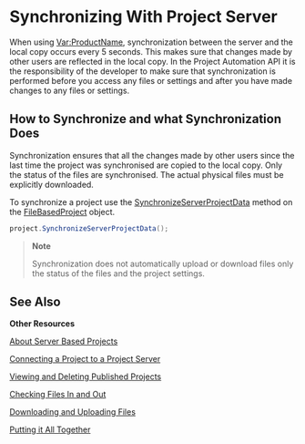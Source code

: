 Synchronizing With Project Server
==

When using <Var:ProductName>, synchronization between the server and the local copy occurs every 5 seconds. This makes sure that changes made by other users are reflected in the local copy. In the Project Automation API it is the responsibility of the developer to make sure that synchronization is performed before you access any files or settings and after you have made changes to any files or settings.

How to Synchronize and what Synchronization Does
--

Synchronization ensures that all the changes made by other users since the last time the project was synchronised are copied to the local copy. Only the status of the files are synchronised. The actual physical files must be explicitly downloaded.

To synchronize a project use the [SynchronizeServerProjectData](../../../api/projectautomation/Sdl.ProjectAutomation.FileBased.FileBasedProject.yml#Sdl_ProjectAutomation_FileBased_FileBasedProject_SynchronizeServerProjectData) method on the [FileBasedProject](../../../api/projectautomation/Sdl.ProjectAutomation.FileBased.FileBasedProject.yml) object.

```cs
project.SynchronizeServerProjectData();
```

>**Note**
>
>Synchronization does not automatically upload or download files only the status of the files and the project settings.

See Also
--
**Other Resources**

[About Server Based Projects](..\about_server_based_projects.md)

[Connecting a Project to a Project Server](connecting_a_project_to_a_project_server.md)

[Viewing and Deleting Published Projects](viewing_and_deleting_published_projects.md)

[Checking Files In and Out](checking_files_in_and_out.md)

[Downloading and Uploading Files](downloading_and_uploading_files.md)

[Putting it All Together](putting_it_all_together.md)